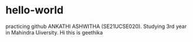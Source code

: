 # hello-world
practicing github
ANKATHI ASHWITHA (SE21UCSE020). Studying 3rd year in Mahindra Uiversity. 
Hi this is geethika
